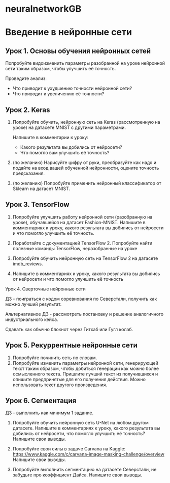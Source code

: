 # neuralnetworkGB
# Введение в нейронные сети

## Урок 1. Основы обучения нейронных сетей

Попробуйте видоизменить параметры разобранной на уроке нейронной сети таким образом, чтобы улучшить её точность.

Проведите анализ:
- Что приводит к ухудшению точности нейронной сети?
- Что приводит к увеличению её точности?
## Урок 2. Keras

1. Попробуйте обучить, нейронную сеть на Keras (рассмотренную на уроке) на датасете MNIST с другими параметрами.
   
   Напишите в комментарии к уроку:
   - Какого результата вы добились от нейросети?
   - Что помогло вам улучшить её точность?

2. (по желанию) Нарисуйте цифру от руки, преобразуйте как надо и подайте на вход вашей обученной нейронности, оцените точность предсказания.

3. (по желанию) Попробуйте применить нейронный классификатор от Sklearn на датасет MNIST.

## Урок 3. TensorFlow

1. Попробуйте улучшить работу нейронной сети (разобранную на уроке), обучавшейся на датасет Fashion-MNIST. Напишите в комментариях к уроку, какого результата вы добились от нейросети и что помогло улучшить её точность.

2. Поработайте с документацией TensorFlow 2. Попробуйте найти полезные команды TensorFlow, неразобранные на уроке

3. Попробуйте обучить нейронную сеть на TensorFlow 2 на датасете imdb_reviews.
4. Напишите в комментариях к уроку, какого результата вы добились от нейросети и что
помогло улучшить её точность

Урок 4. Сверточные нейронные сети

ДЗ - поиграться с кодом соревнования по Северстали, получить как можно лучший результат.

Альтернативное ДЗ - рассмотреть постановку и решение аналогичного индустриального кейса.

Сдавать как обычно блокнот через Гитхаб или Гугл колаб.
## Урок 5. Рекуррентные нейронные сети

1. Попробуйте починить сеть по словам.
2. Попробуйте изменить параметры нейронной сети, генерирующей текст таким образом, чтобы добиться генерации как можно более осмысленного текста. Пришлите лучший текст из получившихся и опишите предпринятые для его получения действия. Можно использовать текст другого произведения.

## Урок 6. Сегментация

ДЗ - выполнить как минимум 1 задание.

1. Попробуйте обучить нейронную сеть U-Net на любом другом датасете. Напишите в комментариях к уроку, какого результата вы добились от нейросети, что помогло улучшить её точность? 
   Напишите свои выводы.

2. Попробуйте свои силы в задаче Carvana на Kaggle: https://www.kaggle.com/c/carvana-image-masking-challenge/overview 
   Напишите свои выводы.

3. Попробуйте выполнить сегментацию на датасете Северстали, не забудьте про коэффициент Дайса.
   Напишите свои выводы.
